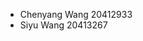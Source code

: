 - Chenyang Wang 20412933
- Siyu Wang 20413267

<!---
ZHAIxiaomai/ZHAIxiaomai is a ✨ special ✨ repository because its `README.md` (this file) appears on your GitHub profile.
You can click the Preview link to take a look at your changes.
--->
